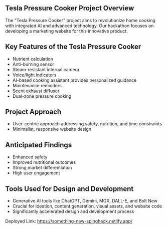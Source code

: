 ## Tesla Pressure Cooker Project Overview
The "Tesla Pressure Cooker" project aims to revolutionize home cooking with integrated AI and advanced technology. Our hackathon focuses on developing a marketing website for this innovative product.

## Key Features of the Tesla Pressure Cooker
- Nutrient calculation
- Anti-burning sensor
- Steam-resistant internal camera
- Voice/light indicators
- AI-based cooking assistant provides personalized guidance
- Maintenance reminders
- Scent exhaust diffuser
- Dual-zone pressure cooking

## Project Approach
- User-centric approach addressing safety, nutrition, and time constraints
- Minimalist, responsive website design

## Anticipated Findings
- Enhanced safety
- Improved nutritional outcomes
- Strong market differentiation
- High user engagement

## Tools Used for Design and Development
- Generative AI tools like ChatGPT, Gemini, MGX, DALL-E, and Bolt New
- Crucial for ideation, content generation, visual assets, and website code
- Significantly accelerated design and development process

Deployed Link: https://something-new-spinghack.netlify.app/
